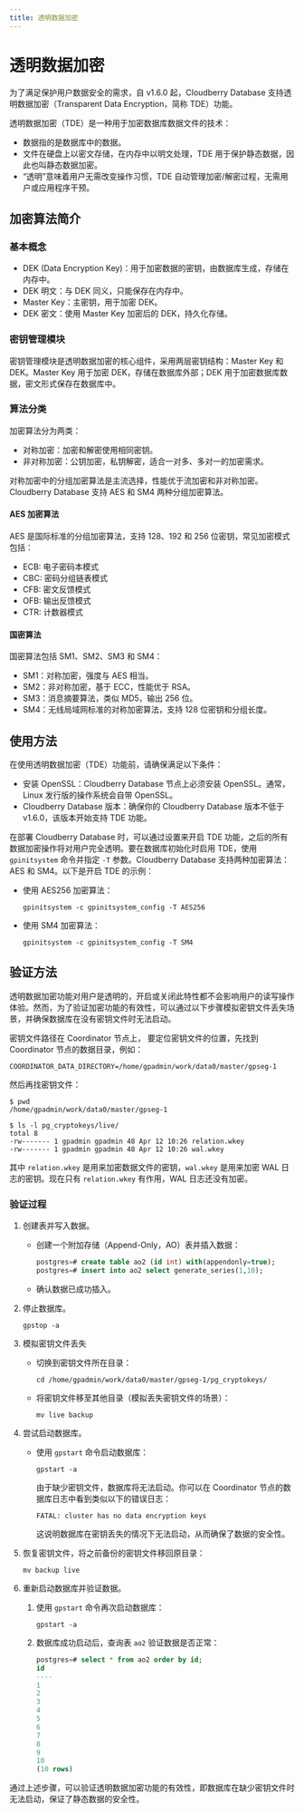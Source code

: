```yaml
---
title: 透明数据加密
---
```


# 透明数据加密

为了满足保护用户数据安全的需求，自 v1.6.0 起，Cloudberry Database 支持透明数据加密（Transparent Data Encryption，简称  TDE）功能。

透明数据加密（TDE）是一种用于加密数据库数据文件的技术：

- 数据指的是数据库中的数据。
- 文件在硬盘上以密文存储，在内存中以明文处理，TDE 用于保护静态数据，因此也叫静态数据加密。
- “透明”意味着用户无需改变操作习惯，TDE 自动管理加密/解密过程，无需用户或应用程序干预。

## 加密算法简介

### 基本概念

- DEK (Data Encryption Key)：用于加密数据的密钥，由数据库生成，存储在内存中。
- DEK 明文：与 DEK 同义，只能保存在内存中。
- Master Key：主密钥，用于加密 DEK。
- DEK 密文：使用 Master Key 加密后的 DEK，持久化存储。

### 密钥管理模块

密钥管理模块是透明数据加密的核心组件，采用两层密钥结构：Master Key 和 DEK。Master Key 用于加密 DEK，存储在数据库外部；DEK 用于加密数据库数据，密文形式保存在数据库中。

### 算法分类

加密算法分为两类：

- 对称加密：加密和解密使用相同密钥。
- 非对称加密：公钥加密，私钥解密，适合一对多、多对一的加密需求。

对称加密中的分组加密算法是主流选择，性能优于流加密和非对称加密。Cloudberry Database 支持 AES 和 SM4 两种分组加密算法。

#### AES 加密算法

AES 是国际标准的分组加密算法，支持 128、192 和 256 位密钥，常见加密模式包括：

- ECB: 电子密码本模式
- CBC: 密码分组链表模式
- CFB: 密文反馈模式
- OFB: 输出反馈模式
- CTR: 计数器模式

#### 国密算法

国密算法包括 SM1、SM2、SM3 和 SM4：

- SM1：对称加密，强度与 AES 相当。
- SM2：非对称加密，基于 ECC，性能优于 RSA。
- SM3：消息摘要算法，类似 MD5，输出 256 位。
- SM4：无线局域网标准的对称加密算法，支持 128 位密钥和分组长度。

## 使用方法

在使用透明数据加密（TDE）功能前，请确保满足以下条件：

- 安装 OpenSSL：Cloudberry Database 节点上必须安装 OpenSSL。通常，Linux 发行版的操作系统会自带 OpenSSL。
- Cloudberry Database 版本：确保你的 Cloudberry Database 版本不低于 v1.6.0，该版本开始支持 TDE 功能。

在部署 Cloudberry Database 时，可以通过设置来开启 TDE 功能，之后的所有数据加密操作将对用户完全透明。要在数据库初始化时启用 TDE，使用 `gpinitsystem` 命令并指定 `-T` 参数。Cloudberry Database 支持两种加密算法：AES 和 SM4。以下是开启 TDE 的示例：

- 使用 AES256 加密算法：

    ```shell
    gpinitsystem -c gpinitsystem_config -T AES256
    ```

- 使用 SM4 加密算法：

    ```shell
    gpinitsystem -c gpinitsystem_config -T SM4
    ```

## 验证方法

透明数据加密功能对用户是透明的，开启或关闭此特性都不会影响用户的读写操作体验。然而，为了验证加密功能的有效性，可以通过以下步骤模拟密钥文件丢失场景，并确保数据库在没有密钥文件时无法启动。

密钥文件路径在 Coordinator 节点上， 要定位密钥文件的位置，先找到 Coordinator 节点的数据目录，例如：

```shell
COORDINATOR_DATA_DIRECTORY=/home/gpadmin/work/data0/master/gpseg-1
```

然后再找密钥文件：

```shell
$ pwd
/home/gpadmin/work/data0/master/gpseg-1

$ ls -l pg_cryptokeys/live/
total 8
-rw------- 1 gpadmin gpadmin 48 Apr 12 10:26 relation.wkey
-rw------- 1 gpadmin gpadmin 48 Apr 12 10:26 wal.wkey
```

其中 `relation.wkey` 是用来加密数据文件的密钥，`wal.wkey` 是用来加密 WAL 日志的密钥。现在只有 `relation.wkey` 有作用，WAL 日志还没有加密。

### 验证过程

1. 创建表并写入数据。

    - 创建一个附加存储（Append-Only，AO）表并插入数据：

        ```sql
        postgres=# create table ao2 (id int) with(appendonly=true);
        postgres=# insert into ao2 select generate_series(1,10);
        ```

    - 确认数据已成功插入。

2. 停止数据库。

    ```shell
    gpstop -a
    ```

3. 模拟密钥文件丢失

    - 切换到密钥文件所在目录：

        ```shell
        cd /home/gpadmin/work/data0/master/gpseg-1/pg_cryptokeys/
        ```

    - 将密钥文件移至其他目录（模拟丢失密钥文件的场景）：

        ```shell
        mv live backup
        ```

4. 尝试启动数据库。

    - 使用 `gpstart` 命令启动数据库：

        ```shell
        gpstart -a
        ```

        由于缺少密钥文件，数据库将无法启动。你可以在 Coordinator 节点的数据库日志中看到类似以下的错误日志：

        ```shell
        FATAL: cluster has no data encryption keys
        ```

        这说明数据库在密钥丢失的情况下无法启动，从而确保了数据的安全性。

5. 恢复密钥文件，将之前备份的密钥文件移回原目录：

    ```shell
    mv backup live
    ```

6. 重新启动数据库并验证数据。

    1. 使用 `gpstart` 命令再次启动数据库：

        ```shell
        gpstart -a
        ```

    2. 数据库成功启动后，查询表 `ao2` 验证数据是否正常：

        ```sql
        postgres=# select * from ao2 order by id;
        id
        ----
        1
        2
        3
        4
        5
        6
        7
        8
        9
        10
        (10 rows)
        ```

通过上述步骤，可以验证透明数据加密功能的有效性，即数据库在缺少密钥文件时无法启动，保证了静态数据的安全性。
